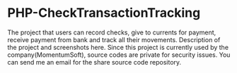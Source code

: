 # PHP-CheckTransactionTracking
The project that users can record checks, give to currents for payment, receive payment from bank and track all their movements. Description of the project and screenshots here. Since this project is currently used by the company(MomentumSoft), source codes are private for security issues. You can send me an email for the share source code repository.
